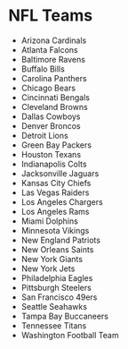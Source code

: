 # NFL Teams
- Arizona Cardinals
- Atlanta Falcons
- Baltimore Ravens
- Buffalo Bills
- Carolina Panthers
- Chicago Bears
- Cincinnati Bengals
- Cleveland Browns
- Dallas Cowboys
- Denver Broncos
- Detroit Lions
- Green Bay Packers
- Houston Texans
- Indianapolis Colts
- Jacksonville Jaguars
- Kansas City Chiefs
- Las Vegas Raiders
- Los Angeles Chargers
- Los Angeles Rams
- Miami Dolphins
- Minnesota Vikings
- New England Patriots
- New Orleans Saints
- New York Giants
- New York Jets
- Philadelphia Eagles
- Pittsburgh Steelers
- San Francisco 49ers
- Seattle Seahawks
- Tampa Bay Buccaneers
- Tennessee Titans
- Washington Football Team
